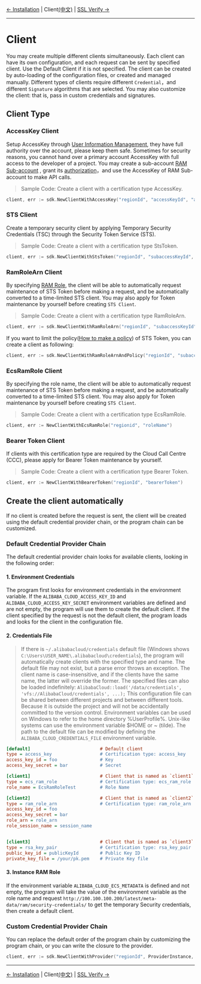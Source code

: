 [← Installation](1-Installation-EN.md) | Client[(中文)](2-Client-CN.md) | [SSL Verify →](3-Verify-EN.md)
***

# Client

You may create multiple different clients simultaneously. Each client can have its own configuration, and each request can be sent by specified client. Use the Default Client if it is not specified. The client can be created by auto-loading of the configuration files, or created and managed manually. Different types of clients require different `Credential`，and different `Signature` algorithms that are selected. You may also customize the client: that is, pass in custom credentials and signatures.

## Client Type

### AccessKey Client

Setup AccessKey through [User Information Management][ak], they have full authority over the account, please keep them safe. Sometimes for security reasons, you cannot hand over a primary account AccessKey with full access to the developer of a project. You may create a sub-account [RAM Sub-account][ram] , grant its [authorization][permissions]，and use the AccessKey of RAM Sub-account to make API calls.
> Sample Code: Create a client with a certification type AccessKey.

```go
client, err := sdk.NewClientWithAccessKey("regionId", "accessKeyId", "accessKeySecret")

```

### STS Client

Create a temporary security client by applying Temporary Security Credentials (TSC) through the Security Token Service (STS).
> Sample Code: Create a client with a certification type StsToken.

```go
client, err := sdk.NewClientWithStsToken("regionId", "subaccessKeyId", "subaccessKeySecret", "stsToken")
```

### RamRoleArn Client

By specifying [RAM Role][RAM Role], the client will be able to automatically request maintenance of STS Token before making a request, and be automatically converted to a time-limited STS client. You may also apply for Token maintenance by yourself before creating `STS Client`.  
> Sample Code: Create a client with a certification type RamRoleArn.

```go
client, err := sdk.NewClientWithRamRoleArn("regionId", "subaccessKeyId", "subaccessKeySecret", "roleArn", "roleSession")
```

If you want to limit the policy([How to make a policy][policy]) of STS Token, you can create a client as following:

```go
client, err := sdk.NewClientWithRamRoleArnAndPolicy("regionId", "subaccessKeyId", "subaccessKeySecret", "roleArn", "roleSession", "policy")
```

### EcsRamRole Client

By specifying the role name, the client will be able to automatically request maintenance of STS Token before making a request, and be automatically converted to a time-limited STS client. You may also apply for Token maintenance by yourself before creating `STS Client`.  
> Sample Code: Create a client with a certification type EcsRamRole.

```go
client, err := NewClientWithEcsRamRole("regionid", "roleName")
```

### Bearer Token Client

If clients with this certification type are required by the Cloud Call Centre (CCC), please apply for Bearer Token maintenance by yourself.
> Sample Code: Create a client with a certification type Bearer Token.

```go
client, err := NewClientWithBearerToken("regionId", "bearerToken")
```

## Create the client automatically

If no client is created before the request is sent, the client will be created using the default credential provider chain, or the program chain can be customized.

### Default Credential Provider Chain

The default credential provider chain looks for available clients, looking in the following order:

#### 1. Environment Credentials

The program first looks for environment credentials in the environment variable. If the `ALIBABA_CLOUD_ACCESS_KEY_ID` and `ALIBABA_CLOUD_ACCESS_KEY_SECRET` environment variables are defined and are not empty, the program will use them to create the default client. If the client specified by the request is not the default client, the program loads and looks for the client in the configuration file.

#### 2. Credentials File
>
> If there is `~/.alibabacloud/credentials` default file (Windows shows `C:\Users\USER_NAME\.alibabacloud\credentials`), the program will automatically create clients with the specified type and name. The default file may not exist, but a parse error throws an exception. The client name is case-insensitive, and if the clients have the same name, the latter will override the former. The specified files can also be loaded indefinitely: `AlibabaCloud::load('/data/credentials', 'vfs://AlibabaCloud/credentials', ...);` This configuration file can be shared between different projects and between different tools.  Because it is outside the project and will not be accidentally committed to the version control. Environment variables can be used on Windows to refer to the home directory %UserProfile%. Unix-like systems can use the environment variable $HOME or ~ (tilde). The path to the default file can be modified by defining the `ALIBABA_CLOUD_CREDENTIALS_FILE` environment variable.

```ini
[default]                          # Default client
type = access_key                  # Certification type: access_key
access_key_id = foo                # Key
access_key_secret = bar            # Secret

[client1]                          # Client that is named as `client1`
type = ecs_ram_role                # Certification type: ecs_ram_role
role_name = EcsRamRoleTest         # Role Name

[client2]                          # Client that is named as `client2` 
type = ram_role_arn                # Certification type: ram_role_arn
access_key_id = foo
access_key_secret = bar
role_arn = role_arn
role_session_name = session_name


[client3]                          # Client that is named as `client3`
type = rsa_key_pair                # Certification type: rsa_key_pair
public_key_id = publicKeyId        # Public Key ID
private_key_file = /your/pk.pem    # Private Key file

```

#### 3. Instance RAM Role

If the environment variable `ALIBABA_CLOUD_ECS_METADATA` is defined and not empty, the program will take the value of the environment variable as the role name and request `http://100.100.100.200/latest/meta-data/ram/security-credentials/` to get the temporary Security credentials, then create a default client.

### Custom Credential Provider Chain

You can replace the default order of the program chain by customizing the program chain, or you can write the closure to the provider.

```go
client, err := sdk.NewClientWithProvider("regionId", ProviderInstance, ProviderProfile, ProviderEnv)
```

***
[← Installation](1-Installation-EN.md) | Client[(中文)](2-Client-CN.md) | [SSL Verify →](3-Verify-EN.md)

[ak]: https://usercenter.console.aliyun.com/#/manage/ak
[ram]: https://ram.console.aliyun.com/users
[policy]: https://www.alibabacloud.com/help/doc-detail/28664.htm?spm=a2c63.p38356.a3.3.27a63b01khWgdh
[permissions]: https://ram.console.aliyun.com/permissions
[RAM Role]: https://ram.console.aliyun.com/#/role/list
